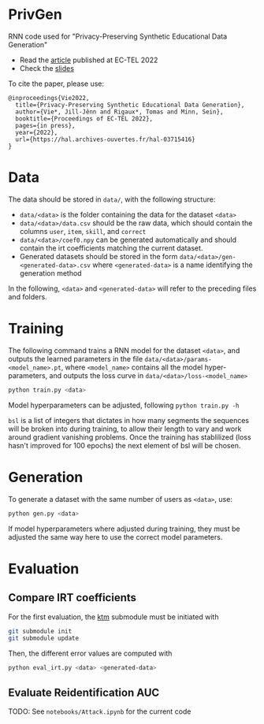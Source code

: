 # PrivGen
RNN code used for "Privacy-Preserving Synthetic Educational Data Generation"

- Read the [article](https://hal.archives-ouvertes.fr/hal-03715416) published at EC-TEL 2022
- Check the [slides](https://jjv.ie/slides/ectel2022.pdf)

To cite the paper, please use:

	@inproceedings{Vie2022,
	  title={Privacy-Preserving Synthetic Educational Data Generation},
	  author={Vie*, Jill-Jênn and Rigaux*, Tomas and Minn, Sein},
	  booktitle={Proceedings of EC-TEL 2022},
	  pages={in press},
	  year={2022},
	  url={https://hal.archives-ouvertes.fr/hal-03715416}
	}

# Data

The data should be stored in `data/`, with the following structure:

- `data/<data>` is the folder containing the data for the dataset `<data>`
- `data/<data>/data.csv` should be the raw data, which should contain the columns `user`, `item`, `skill`, and `correct`
- `data/<data>/coef0.npy` can be generated automatically and should contain the irt coefficients matching the current dataset.
- Generated datasets should be stored in the form `data/<data>/gen-<generated-data>.csv` where `<generated-data>` is a name identifying the generation method

In the following, `<data>` and `<generated-data>` will refer to the preceding files and folders.

# Training

The following command trains a RNN model for the dataset `<data>`, and outputs the learned parameters in the file `data/<data>/params-<model_name>.pt`, where `<model_name>` contains all the model hyper-parameters, and outputs the loss curve in `data/<data>/loss-<model_name>`

```bash
python train.py <data>
```

Model hyperparameters can be adjusted, following `python train.py -h`

`bsl` is a list of integers that dictates in how many segments the sequences will be broken into during training, to allow their length to vary and work around gradient vanishing problems. Once the training has stablilized (loss hasn't improved for 100 epochs) the next element of bsl will be chosen.

# Generation

To generate a dataset with the same number of users as `<data>`, use:

```bash
python gen.py <data>
```

If model hyperparameters where adjusted during training, they must be adjusted the same way here to use the correct model parameters.

# Evaluation

## Compare IRT coefficients

For the first evaluation, the [ktm](https://github.com/jilljenn/ktm) submodule must be initiated with

```bash
git submodule init
git submodule update
```

Then, the different error values are computed with

```bash
python eval_irt.py <data> <generated-data>
```

## Evaluate Reidentification AUC

TODO: See `notebooks/Attack.ipynb` for the current code
